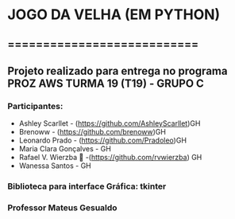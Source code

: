   # JOGO DA VELHA (EM PYTHON)
## ===========================
## Projeto realizado para entrega no programa PROZ AWS TURMA 19 (T19) - GRUPO C

### Participantes:
  + Ashley Scarllet - (https://github.com/AshleyScarllet)GH
  + Brenoww - (https://github.com/brenoww)GH
  + Leonardo Prado - (https://github.com/Pradoleo)GH
  + Maria Clara Gonçalves - GH
  + Rafael V. Wierzba 👑 -(https://github.com/rvwierzba) GH
  + Wanessa Santos - GH

### Biblioteca para interface Gráfica: tkinter

### Professor Mateus Gesualdo
